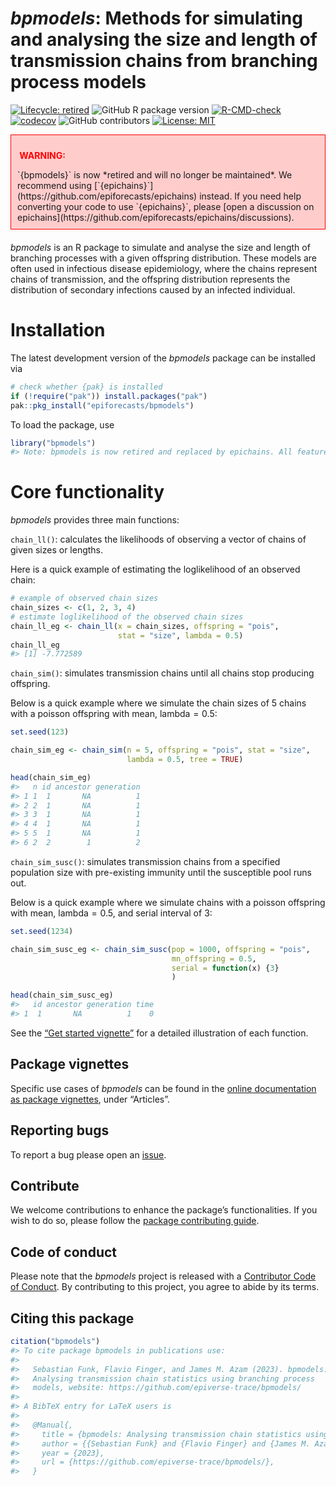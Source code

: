 
# *bpmodels*: Methods for simulating and analysing the size and length of transmission chains from branching process models

<!-- badges: start -->

[![Lifecycle:
retired](https://img.shields.io/badge/lifecycle-retired-orange.svg)](https://lifecycle.r-lib.org/articles/stages.html#retired)
![GitHub R package
version](https://img.shields.io/github/r-package/v/epiforecasts/bpmodels)
[![R-CMD-check](https://github.com/epiforecasts/bpmodels/actions/workflows/R-CMD-check.yaml/badge.svg)](https://github.com/epiforecasts/bpmodels/actions/workflows/R-CMD-check.yaml)
[![codecov](https://codecov.io/github/epiforecasts/bpmodels/branch/main/graph/badge.svg)](https://app.codecov.io/github/epiforecasts/bpmodels)
![GitHub
contributors](https://img.shields.io/github/contributors/epiforecasts/bpmodels)
[![License:
MIT](https://img.shields.io/badge/License-MIT-yellow.svg)](https://opensource.org/license/MIT/)
<!-- badges: end -->

<div style="background-color: #ffcccc; border: 1px solid #ff0000; padding: 10px; margin-bottom: 20px;">

<strong style="color: #ff0000;">️ WARNING:</strong>
<p style="margin: 0;">
`{bpmodels}` is now *retired and will no longer be maintained*. We
recommend using
[`{epichains}`](https://github.com/epiforecasts/epichains) instead. If
you need help converting your code to use `{epichains}`, please [open a
discussion on
epichains](https://github.com/epiforecasts/epichains/discussions).
</p>

</div>

*bpmodels* is an R package to simulate and analyse the size and length
of branching processes with a given offspring distribution. These models
are often used in infectious disease epidemiology, where the chains
represent chains of transmission, and the offspring distribution
represents the distribution of secondary infections caused by an
infected individual.

# Installation

The latest development version of the *bpmodels* package can be
installed via

``` r
# check whether {pak} is installed
if (!require("pak")) install.packages("pak")
pak::pkg_install("epiforecasts/bpmodels")
```

To load the package, use

``` r
library("bpmodels")
#> Note: bpmodels is now retired and replaced by epichains. All features from bpmodels are available in epichains. Get epichains from <https://github.com/epiverse-trace/epichains>.Thank you for your support!
```

# Core functionality

*bpmodels* provides three main functions:

`chain_ll()`: calculates the likelihoods of observing a vector of chains
of given sizes or lengths.

Here is a quick example of estimating the loglikelihood of an observed
chain:

``` r
# example of observed chain sizes
chain_sizes <- c(1, 2, 3, 4) 
# estimate loglikelihood of the observed chain sizes
chain_ll_eg <- chain_ll(x = chain_sizes, offspring = "pois", 
                        stat = "size", lambda = 0.5)
chain_ll_eg
#> [1] -7.772589
```

`chain_sim()`: simulates transmission chains until all chains stop
producing offspring.

Below is a quick example where we simulate the chain sizes of $5$ chains
with a poisson offspring with mean, $\text{lambda} = 0.5$:

``` r
set.seed(123)

chain_sim_eg <- chain_sim(n = 5, offspring = "pois", stat = "size", 
                          lambda = 0.5, tree = TRUE)

head(chain_sim_eg)
#>   n id ancestor generation
#> 1 1  1       NA          1
#> 2 2  1       NA          1
#> 3 3  1       NA          1
#> 4 4  1       NA          1
#> 5 5  1       NA          1
#> 6 2  2        1          2
```

`chain_sim_susc()`: simulates transmission chains from a specified
population size with pre-existing immunity until the susceptible pool
runs out.

Below is a quick example where we simulate chains with a poisson
offspring with mean, $\text{lambda} = 0.5$, and serial interval of $3$:

``` r
set.seed(1234)

chain_sim_susc_eg <- chain_sim_susc(pop = 1000, offspring = "pois",
                                    mn_offspring = 0.5,
                                    serial = function(x) {3}
                                    )

head(chain_sim_susc_eg)
#>   id ancestor generation time
#> 1  1       NA          1    0
```

See the [“Get started
vignette”](https://epiforecasts.github.io/bpmodels/articles/bpmodels.html)
for a detailed illustration of each function.

## Package vignettes

Specific use cases of *bpmodels* can be found in the [online
documentation as package
vignettes](https://epiforecasts.github.io/bpmodels/), under “Articles”.

## Reporting bugs

To report a bug please open an
[issue](https://github.com/epiforecasts/bpmodels/issues/new/choose).

## Contribute

We welcome contributions to enhance the package’s functionalities. If
you wish to do so, please follow the [package contributing
guide](https://github.com/epiforecasts/bpmodels/blob/main/.github/CONTRIBUTING.md).

## Code of conduct

Please note that the *bpmodels* project is released with a [Contributor
Code of
Conduct](https://github.com/epiforecasts/.github/blob/main/CODE_OF_CONDUCT.md).
By contributing to this project, you agree to abide by its terms.

## Citing this package

``` r
citation("bpmodels")
#> To cite package bpmodels in publications use:
#> 
#>   Sebastian Funk, Flavio Finger, and James M. Azam (2023). bpmodels:
#>   Analysing transmission chain statistics using branching process
#>   models, website: https://github.com/epiverse-trace/bpmodels/
#> 
#> A BibTeX entry for LaTeX users is
#> 
#>   @Manual{,
#>     title = {bpmodels: Analysing transmission chain statistics using branching process models},
#>     author = {{Sebastian Funk} and {Flavio Finger} and {James M. Azam}},
#>     year = {2023},
#>     url = {https://github.com/epiverse-trace/bpmodels/},
#>   }
```

